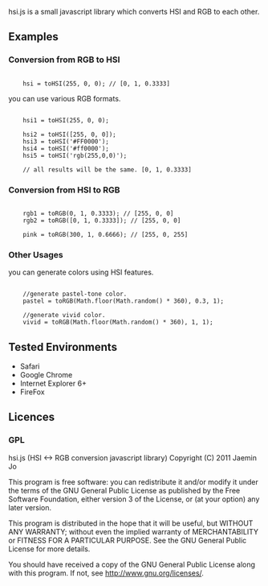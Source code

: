 hsi.js is a small javascript library which converts HSI and RGB to each other.

## Examples

### Conversion from RGB to HSI

<pre><code>
	hsi = toHSI(255, 0, 0); // [0, 1, 0.3333]
</code></pre>

you can use various RGB formats.
<pre><code>
	hsi1 = toHSI(255, 0, 0);

	hsi2 = toHSI([255, 0, 0]);
	hsi3 = toHSI('#FF0000');
	hsi4 = toHSI('#ff0000');
	hsi5 = toHSI('rgb(255,0,0)');	

	// all results will be the same. [0, 1, 0.3333]
</code></pre>

### Conversion from HSI to RGB

<pre><code>
	rgb1 = toRGB(0, 1, 0.3333); // [255, 0, 0]
	rgb2 = toRGB([0, 1, 0.3333]); // [255, 0, 0]

	pink = toRGB(300, 1, 0.6666); // [255, 0, 255]
</code></pre>

### Other Usages

you can generate colors using HSI features.

<pre><code>
	//generate pastel-tone color.
	pastel = toRGB(Math.floor(Math.random() * 360), 0.3, 1); 

	//generate vivid color.
	vivid = toRGB(Math.floor(Math.random() * 360), 1, 1);
</code></pre>

## Tested Environments

- Safari
- Google Chrome 
- Internet Explorer 6+
- FireFox

## Licences
### GPL
hsi.js (HSI <-> RGB conversion javascript library)
Copyright (C) 2011 Jaemin Jo

This program is free software: you can redistribute it and/or modify
it under the terms of the GNU General Public License as published by
the Free Software Foundation, either version 3 of the License, or
(at your option) any later version.

This program is distributed in the hope that it will be useful,
but WITHOUT ANY WARRANTY; without even the implied warranty of
MERCHANTABILITY or FITNESS FOR A PARTICULAR PURPOSE.  See the
GNU General Public License for more details.

You should have received a copy of the GNU General Public License
along with this program.  If not, see <http://www.gnu.org/licenses/>.
